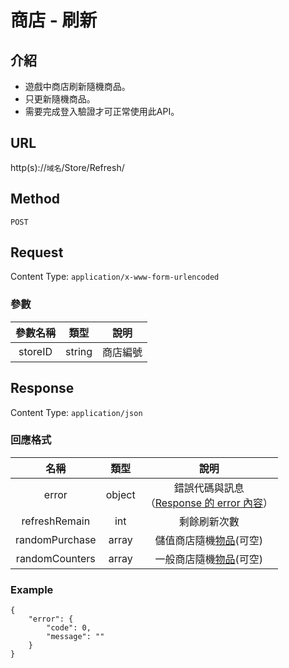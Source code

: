 # 商店 - 刷新

## 介紹

- 遊戲中商店刷新隨機商品。
- 只更新隨機商品。
- 需要完成登入驗證才可正常使用此API。

## URL

http(s)://`域名`/Store/Refresh/

## Method

`POST`

## Request

Content Type: `application/x-www-form-urlencoded`

### 參數

| 參數名稱 | 類型 | 說明 |
|:-:|:-:|:-:|
| storeID | string | 商店編號 |

## Response

Content Type: `application/json`

### 回應格式

| 名稱 | 類型 | 說明 |
|:-:|:-:|:-:|
| error | object | 錯誤代碼與訊息<br>（[Response 的 error 內容](../response.md#error)） |
| refreshRemain | int | 剩餘刷新次數 |
| randomPurchase | array | 儲值商店隨機[物品](StoreInfo.md##purchase)(可空) |
| randomCounters | array | 一般商店隨機[物品](StoreInfo.md##counters)(可空) |

### Example

	{
	    "error": {
	        "code": 0,
	        "message": ""
	    }
	}